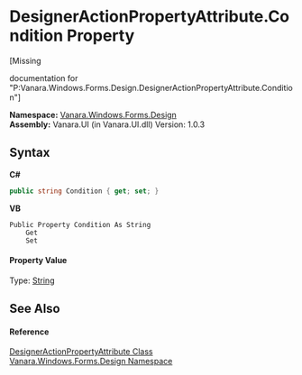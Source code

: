 # DesignerActionPropertyAttribute.Condition Property 
 

\[Missing <summary> documentation for "P:Vanara.Windows.Forms.Design.DesignerActionPropertyAttribute.Condition"\]

**Namespace:**&nbsp;<a href="47183544-7c44-c1e2-cf57-c68e49a55933">Vanara.Windows.Forms.Design</a><br />**Assembly:**&nbsp;Vanara.UI (in Vanara.UI.dll) Version: 1.0.3

## Syntax

**C#**<br />
``` C#
public string Condition { get; set; }
```

**VB**<br />
``` VB
Public Property Condition As String
	Get
	Set
```


#### Property Value
Type: <a href="http://msdn2.microsoft.com/en-us/library/s1wwdcbf" target="_blank">String</a>

## See Also


#### Reference
<a href="f2f97ceb-70b8-97cf-6663-84b7d3342650">DesignerActionPropertyAttribute Class</a><br /><a href="47183544-7c44-c1e2-cf57-c68e49a55933">Vanara.Windows.Forms.Design Namespace</a><br />